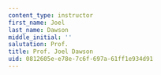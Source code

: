 ```yaml
---
content_type: instructor
first_name: Joel
last_name: Dawson
middle_initial: ''
salutation: Prof.
title: Prof. Joel Dawson
uid: 0812605e-e78e-7c6f-697a-61ff1e934d91
---
```

